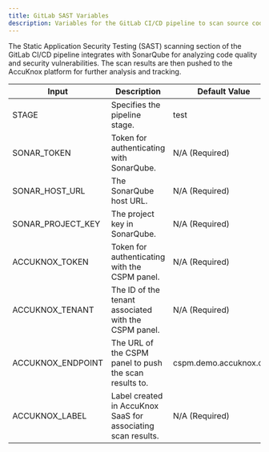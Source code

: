 ```yaml
---
title: GitLab SAST Variables
description: Variables for the GitLab CI/CD pipeline to scan source code for security vulnerabilities.
---
```



The Static Application Security Testing (SAST) scanning section of the GitLab CI/CD pipeline integrates with SonarQube for analyzing code quality and security vulnerabilities. The scan results are then pushed to the AccuKnox platform for further analysis and tracking.

| Input              | Description                                                | Default Value               |
|--------------------|------------------------------------------------------------|-----------------------------|
| STAGE             | Specifies the pipeline stage.                              | test                        |
| SONAR_TOKEN       | Token for authenticating with SonarQube.                   | N/A (Required)             |
| SONAR_HOST_URL    | The SonarQube host URL.                                    | N/A (Required)             |
| SONAR_PROJECT_KEY | The project key in SonarQube.                              | N/A (Required)             |
| ACCUKNOX_TOKEN    | Token for authenticating with the CSPM panel.              | N/A (Required)             |
| ACCUKNOX_TENANT   | The ID of the tenant associated with the CSPM panel.       | N/A (Required)             |
| ACCUKNOX_ENDPOINT | The URL of the CSPM panel to push the scan results to.     | cspm.demo.accuknox.com     |
| ACCUKNOX_LABEL    | Label created in AccuKnox SaaS for associating scan results. | N/A (Required)             |
```